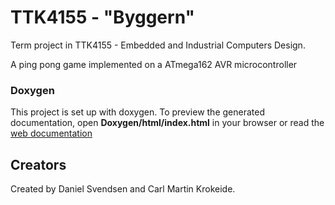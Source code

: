 # TTK4155 - "Byggern"
Term project in TTK4155 - Embedded and Industrial Computers Design.

A ping pong game implemented on a ATmega162 AVR microcontroller
### Doxygen
This project is set up with doxygen. To preview the generated documentation, open **Doxygen/html/index.html** in your browser or read the [web documentation](http://folk.ntnu.no/danieasv/ttk4155/html/files.html)


## Creators
Created by Daniel Svendsen and Carl Martin Krokeide. 
